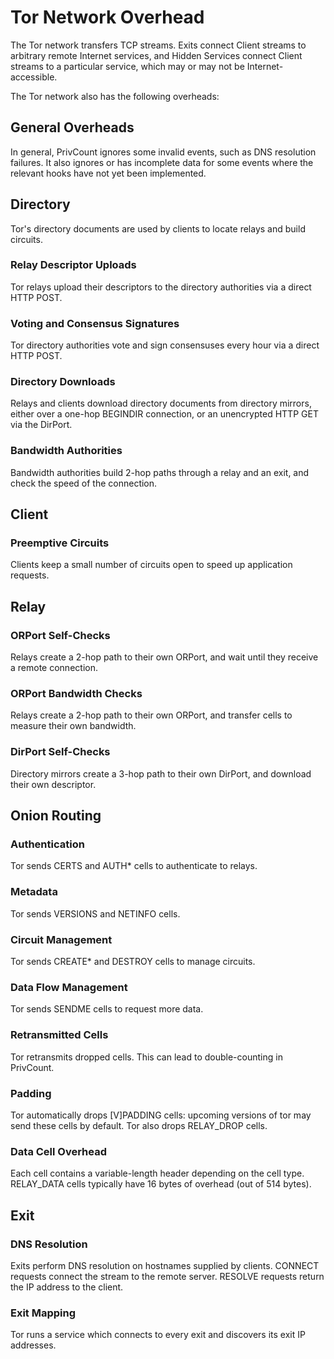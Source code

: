 # Tor Network Overhead

The Tor network transfers TCP streams. Exits connect Client streams to
arbitrary remote Internet services, and Hidden Services connect Client streams
to a particular service, which may or may not be Internet-accessible.

The Tor network also has the following overheads:

## General Overheads

In general, PrivCount ignores some invalid events, such as DNS resolution
failures. It also ignores or has incomplete data for some events where the
relevant hooks have not yet been implemented.

## Directory

Tor's directory documents are used by clients to locate relays and build
circuits.

### Relay Descriptor Uploads

Tor relays upload their descriptors to the directory authorities via a direct
HTTP POST.

### Voting and Consensus Signatures

Tor directory authorities vote and sign consensuses every hour via a direct
HTTP POST.

### Directory Downloads

Relays and clients download directory documents from directory mirrors, either
over a one-hop BEGINDIR connection, or an unencrypted HTTP GET via the DirPort.

### Bandwidth Authorities

Bandwidth authorities build 2-hop paths through a relay and an exit, and check
the speed of the connection.

## Client

### Preemptive Circuits

Clients keep a small number of circuits open to speed up application requests.

## Relay

### ORPort Self-Checks

Relays create a 2-hop path to their own ORPort, and wait until they receive
a remote connection.

### ORPort Bandwidth Checks

Relays create a 2-hop path to their own ORPort, and transfer cells to measure
their own bandwidth.

### DirPort Self-Checks

Directory mirrors create a 3-hop path to their own DirPort, and download their
own descriptor.

## Onion Routing

### Authentication

Tor sends CERTS and AUTH* cells to authenticate to relays.

### Metadata

Tor sends VERSIONS and NETINFO cells.

### Circuit Management

Tor sends CREATE* and DESTROY cells to manage circuits.

### Data Flow Management

Tor sends SENDME cells to request more data.

### Retransmitted Cells

Tor retransmits dropped cells. This can lead to double-counting in PrivCount.

### Padding

Tor automatically drops [V]PADDING cells: upcoming versions of tor may send
these cells by default. Tor also drops RELAY_DROP cells.

### Data Cell Overhead

Each cell contains a variable-length header depending on the cell type.
RELAY_DATA cells typically have 16 bytes of overhead (out of 514 bytes).

## Exit

### DNS Resolution

Exits perform DNS resolution on hostnames supplied by clients. CONNECT requests
connect the stream to the remote server. RESOLVE requests return the IP address
to the client.

### Exit Mapping

Tor runs a service which connects to every exit and discovers its exit IP
addresses.
